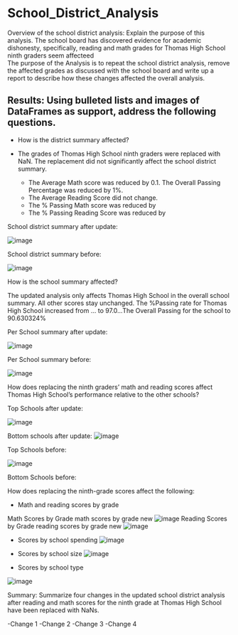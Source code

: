 # School_District_Analysis

Overview of the school district analysis: Explain the purpose of this analysis.
The school board has discovered evidence for academic dishonesty, specifically, reading and math grades for Thomas High School ninth graders seem affecteed   
The  purpose of the Analysis is to repeat the school district analysis, remove the affected grades as discussed with the school board and write up a report to describe how these changes affected the overall analysis.

 
## Results: Using bulleted lists and images of DataFrames as support, address the following questions.

 - How is the district summary affected?

  - The grades of Thomas High School ninth graders were replaced with NaN. The replacement did not significantly affect the school district summary.
    - The Average Math score was reduced by 0.1. The Overall Passing Percentage was reduced by 1%. 
    - The Average Reading Score did not change.
    - The % Passing Math score was reduced by 
    - The % Passing Reading Score was reduced by 

School district summary after update:

![image](https://user-images.githubusercontent.com/91682586/140994286-265f96bf-4330-4b56-8086-acedd586c35f.png)


School district summary before:

![image](https://user-images.githubusercontent.com/91682586/140996317-3dcadaf1-a4bf-4176-a91b-ce77f25e9046.png)


How is the school summary affected?

The updated analysis only affects Thomas High School in the overall school summary. All other scores stay unchanged.
The %Passing rate for Thomas High School increased from ... to 97.0...The Overall Passing for the school to 90.630324%

Per School summary after update:

![image](https://user-images.githubusercontent.com/91682586/140994778-e50dbe02-0f4b-482f-af34-392a706f9bc5.png)

Per School summary before:

![image](https://user-images.githubusercontent.com/91682586/140994509-fe2ad148-d3c3-4e15-bfc9-c10413b3196e.png)



How does replacing the ninth graders’ math and reading scores affect Thomas High School’s performance relative to the other schools?

Top Schools after update:

![image](https://user-images.githubusercontent.com/91682586/140994927-043549f6-6119-436a-be24-4cd01d5c8c15.png)

Bottom schools after update:
![image](https://user-images.githubusercontent.com/91682586/140994996-2df173ef-439c-4339-b11c-a549b9685180.png)

Top Schools before:

![image](https://user-images.githubusercontent.com/91682586/141023611-3a5ab006-b25d-4cea-a6eb-491455392a9e.png)

Bottom Schools before:





How does replacing the ninth-grade scores affect the following:

 - Math and reading scores by grade

Math Scores by Grade
math scores by grade new ![image](https://user-images.githubusercontent.com/91682586/140995090-193b5e3c-0b65-4fcb-9501-9d41c6d83b0f.png)
Reading Scores by Grade
reading scores by  grade new ![image](https://user-images.githubusercontent.com/91682586/140995168-c00ab811-2e07-4e90-a57b-5439f3b840a6.png)

- Scores by school spending
 ![image](https://user-images.githubusercontent.com/91682586/140995639-c2baea34-3738-4942-921d-2256124e3dbf.png)

 - Scores by school size
![image](https://user-images.githubusercontent.com/91682586/140995815-51b05cd0-83ab-4876-a590-d8e6480d7204.png)
 - Scores by school type

![image](https://user-images.githubusercontent.com/91682586/140995899-da08c16a-f973-47ca-b69d-d9de991c71c3.png)


Summary: Summarize four changes in the updated school district analysis after reading and math scores for the ninth grade at Thomas High School have been replaced with NaNs.

-Change 1
-Change 2
-Change 3
-Change 4

